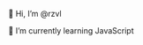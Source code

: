 👋 Hi, I’m @rzvl

🌱 I’m currently learning JavaScript


<!---
rzvl/rzvl is a ✨ special ✨ repository because its `README.md` (this file) appears on your GitHub profile.
You can click the Preview link to take a look at your changes.
--->
